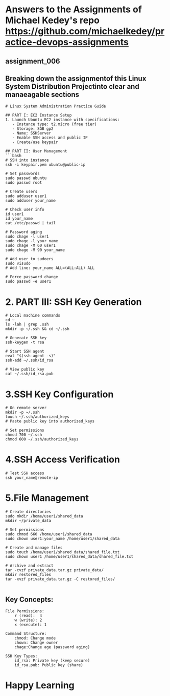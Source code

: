 # Answers to the Assignments of Michael Kedey's repo https://github.com/michaelkedey/practice-devops-assignments

 ## assignment_006

## Breaking down the assignmentof this Linux System Distribution Projectinto clear and manaeagable sections

```
# Linux System Administration Practice Guide

## PART I: EC2 Instance Setup
1. Launch Ubuntu EC2 instance with specifications:
   - Instance type: t2.micro (free tier)
   - Storage: 8GB gp2
   - Name: SSHServer
   - Enable SSH access and public IP
   - Create/use keypair

## PART II: User Management
```bash
# SSH into instance
ssh -i keypair.pem ubuntu@public-ip

# Set passwords
sudo passwd ubuntu
sudo passwd root

# Create users
sudo adduser user1
sudo adduser your_name

# Check user info
id user1
id your_name
cat /etc/passwd | tail

# Password aging
sudo chage -l user1
sudo chage -l your_name
sudo chage -M 60 user1
sudo chage -M 90 your_name

# Add user to sudoers
sudo visudo
# Add line: your_name ALL=(ALL:ALL) ALL

# Force password change
sudo passwd -e user1

```
# 2. PART III: SSH Key Generation
```
# Local machine commands
cd ~
ls -lah | grep .ssh
mkdir -p ~/.ssh && cd ~/.ssh

# Generate SSH key
ssh-keygen -t rsa

# Start SSH agent
eval "$(ssh-agent -s)"
ssh-add ~/.ssh/id_rsa

# View public key
cat ~/.ssh/id_rsa.pub

```

# 3.SSH Key Configuration

```
# On remote server
mkdir -p ~/.ssh
touch ~/.ssh/authorized_keys
# Paste public key into authorized_keys

# Set permissions
chmod 700 ~/.ssh
chmod 600 ~/.ssh/authorized_keys

```

# 4.SSH Access Verification
```
# Test SSH access
ssh your_name@remote-ip
```
# 5.File Management

```
# Create directories
sudo mkdir /home/user1/shared_data
mkdir ~/private_data

# Set permissions
sudo chmod 660 /home/user1/shared_data
sudo chown user1:your_name /home/user1/shared_data

# Create and manage files
sudo touch /home/user1/shared_data/shared_file.txt
sudo chown user1 /home/user1/shared_data/shared_file.txt

# Archive and extract
tar -cvzf private_data.tar.gz private_data/
mkdir restored_files
tar -xvzf private_data.tar.gz -C restored_files/


```


## Key Concepts:
    File Permissions:
        r (read):  4
        w (write): 2
        x (execute): 1

    Command Structure:
        chmod: Change mode
        chown: Change owner
        chage:Change age (password aging)

    SSH Key Types:
        id_rsa: Private key (keep secure)
        id_rsa.pub: Public key (share)



# Happy Learning
